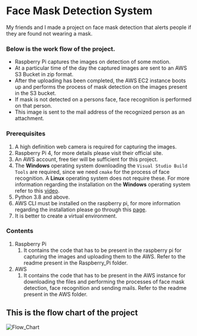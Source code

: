 # Face Mask Detection System

My friends and I made a project on face mask detection that alerts people if they are found not wearing a mask.

### Below is the work flow of the project.
- Raspberry Pi captures the images on detection of some motion.
- At a particular time of the day the captured images are sent to an AWS S3 Bucket in zip format.
- After the uploading has been completed, the AWS EC2 instance boots up and performs the process of mask detection on the images present in the S3 bucket.
- If mask is not detected on a persons face, face recognition is performed on that person. 
- This image is sent to the mail address of the recognized person as an attachment.



### Prerequisites
1. A high definition web camera is required for capturing the images.
2. Raspberry Pi 4, for more details please visit their official site.
3. An AWS account, free tier will be sufficient for this project.
4. The **Windows**  operating system downloading the ``` Visual Studio Build Tools ``` are required, since we need ``` cmake ``` for the process of face recognition. A **Linux** operating system does not require these.
For more information regarding the installation on the **Windows** operating system refer to this [video](https://youtu.be/xaDJ5xnc8dc). 
5. Python 3.8 and above.
6. AWS CLI must be installed on the raspberry pi, for more information regarding the installation please go through this [page](https://docs.aws.amazon.com/cli/latest/userguide/getting-started-install.html).
7. It is better to create a virtual environment.

### Contents
1. Raspberry Pi
    1. It contains the code that has to be present in the raspberry pi for capturing the images and uploading them to the AWS. Refer to the readme present in the Raspberry_Pi folder.
2. AWS
	1. It contains the code that has to be present in the AWS instance for downloading the files and performing the processes of face mask detection, face recognition and sending mails. Refer to the readme present in the AWS folder.


## This is the flow chart of the project
![Flow_Chart](https://github.com/d-mihir/Face-Recognition/blob/main/Flowchart%20(1).png)
